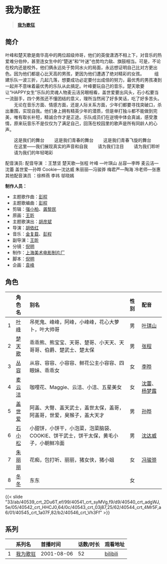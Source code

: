 # 我为歌狂


> <u>**[我为歌狂](https://bgm.tv/subject/10745)**</u>

## 简介

叶峰和楚天歌是南华高中的两位超级帅哥，他们的英俊潇洒不相上下，对音乐的热爱难分伯仲，甚至连女生中的“楚迷”和“叶迷”也势均力敌、旗鼓相当。可是，不论在校内还是校外，他们俩永远处于势同水火的局面，永远想证明自己比对方更出色。因为他们都是心比天高的男孩，更因为他们遭遇了绝对精彩的女孩。
　　组建乐队一波三折，几起几落，想要成功必定要付出成倍的努力，最优秀的男孩凑到一起并不意味着最优秀的乐队从此搞定。叶峰要玩自己的音乐，楚天歌要让“HAPPY女生”乐队的灵魂人物麦云洁另眼相看，盖世爱要出风头，石小松要当一流鼓手，四个男孩还不懂团结的意义，理所当然闹了好多笑话，吃了好多苦头。
　　无论在音乐方面、情感方面，还是人际关系方面，少年们都要寻找突破口，杀出重围，实现自我。他们身上拥有精英少年的潜质，但是单打独斗都不能做到完美，唯有取长补短，精诚合作才是正途。乐队成员们在逆境中体会真诚，感受激情，原来玩音乐不是仅仅为了满足自己，回荡在校园里的歌声是所有同龄人的心声。

　　这是我们的舞台
　　这是我们青春的舞台
　　这是我们青春飞旋的舞台
　　在这里——我们展现真实的声音和自我
　　请为我们注目
　　请为我们聆听
　　请为我们的年轻喝彩

配音演员: 配音导演 ：王慧坚
楚天歌—张程
叶峰 —叶琪山
丛容—李晔
麦云洁—沈蕾
盖世爱—孙晔
Cookie—沈达威
朱丽丽—冯骏骅
梅君严—陶海
冷老师—张惠
其他配音演员 ：徐桦燕
李祎
邬晓嫣

**制作人员：**
- 主题歌作曲：[彭程](https://bgm.tv/person/27807)
- 主题歌编曲：[彭程](https://bgm.tv/person/27807)
- 剪辑：[强小柏](https://bgm.tv/person/22360)、[龚黎民](https://bgm.tv/person/40631)
- 原画：[王昕](https://bgm.tv/person/15735)
- 主题歌演出：[胡彦斌](https://bgm.tv/person/16743)
- 导演：[胡依红](https://bgm.tv/person/22355)
- 音乐：[金复载](https://bgm.tv/person/19177)、[彭程](https://bgm.tv/person/27807)
- 副导演：[王昕](https://bgm.tv/person/15735)
- 分镜：[倪明](https://bgm.tv/person/40084)
- 制作：[上海美术电影制片厂](https://bgm.tv/person/7499)
- 脚本：[倪明](https://bgm.tv/person/40084)
- 企画：[袁峰](https://bgm.tv/person/57616)

## 角色

|     |   角色名   |   别名  | 性别 |  配音  |
|:--- |:------  |:----      |:---  |:--   |
| 1 | [叶峰](https://bgm.tv/character/40539) | 吊死鬼、峰峰，阿峰，小峰峰，花心大萝卜，叶大帅哥 | 男 | [叶琪山](https://bgm.tv/person/23016) |
| 2 | [楚天歌](https://bgm.tv/character/40541) | 乖乖熊、熊宝宝、天哥、楚哥、小天天、天哥哥、伯爵、楚武士、楚太保 | 男 | [张程](https://bgm.tv/person/23018) |
| 3 | [丛容](https://bgm.tv/character/40540) | 从容、容容、小容容、鲜花公主小容容、四眼妹、乖乖女 | 女 | [李晔](https://bgm.tv/person/23017) |
| 4 | [麦云洁](https://bgm.tv/character/40542) | 咖哩花、Maggie、云洁、小洁、五星美女 | 女 | [沈蕾](https://bgm.tv/person/23019)、[杨梦露](https://bgm.tv/person/37138) |
| 5 | [盖世爱](https://bgm.tv/character/40543) | 阿盖、大臀、盖天武士，盖世太保，盖哥，阿盖哥，世爱，臭猴子，盖大天才 | 男 | [孙晔](https://bgm.tv/person/23020) |
| 6 | [石小松](https://bgm.tv/character/40544) | 小甜饼，小饼干，小泡菜，泡菜脑袋、COOKIE、饼干武士，饼干太保，黄毛小子，小朝鲜冷面 | 男 | [沈达威](https://bgm.tv/person/23021) |
| 7 | [朱丽丽](https://bgm.tv/character/40545) | 花痴，包打听、丽丽，猪女侠，猪小姐 | 女 | [冯骏骅](https://bgm.tv/person/23022) |
| 8 | [冬冬](https://bgm.tv/character/40546) | 东东 | 女 |  |

{{< slide "33/ab/40539_crt_2Du6T,ef/99/40541_crt_syMVg,f9/d9/40540_crt_adgWJ,5e/05/40542_crt_HHCJ0,64/0c/40543_crt_03j87,25/62/40544_crt_4Mr5F,a6/01/40545_crt_1a07F,82/b2/40546_crt_Vh3Ff" >}}

## 系列

|     |   系列名   |   首播时间  | 话数/时长  | 观看地址 |
|:---  |:------    |:----      |:---       |:---  |
| 1 |[我为歌狂](https://bgm.tv/subject/10745)| 2001-08-06 | 52 | [bilibili](https://www.bilibili.com/video/BV16x411N7i7/) |



